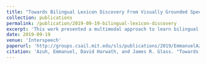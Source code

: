 ```yaml
---
title: "Towards Bilingual Lexicon Discovery From Visually Grounded Speech Audio"
collection: publications
permalink: /publication/2019-09-19-bilingual-lexicon-discovery
excerpt: 'This work presented a multimodal approach to learn bilingual lexicon directly from speech signals in two languages without the need for text by using vision as an interlingua. The approach starts a line of inquiry that can build word level translation between a pair of languages using say youtube videos that have similar objects but with speech in the two languages.'
date: 2019-09-19
venue: 'Interspeech'
paperurl: 'http://groups.csail.mit.edu/sls/publications/2019/EmmanuelAzuh_Interspeech-2019.PDF'
citation: 'Azuh, Emmanuel, David Harwath, and James R. Glass. "Towards Bilingual Lexicon Discovery From Visually Grounded Speech Audio." INTERSPEECH. 2019.'
---
```


